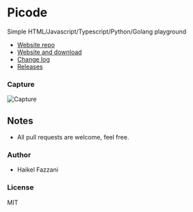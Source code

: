 # Picode   
Simple HTML/Javascript/Typescript/Python/Golang playground

- [Website repo](https://github.com/haikelfazzani/picode-website)
- [Website and download](https://picode-website.netlify.com/)
- [Change log](https://github.com/haikelfazzani/picode-website/blob/master/CHANGE_LOG.md)
- [Releases](https://github.com/haikelfazzani/picode-website/releases)

### Capture
![Capture](https://i.ibb.co/742RWT6/Capture.png)

## Notes
- All pull requests are welcome, feel free.

### Author
- Haikel Fazzani

### License
MIT